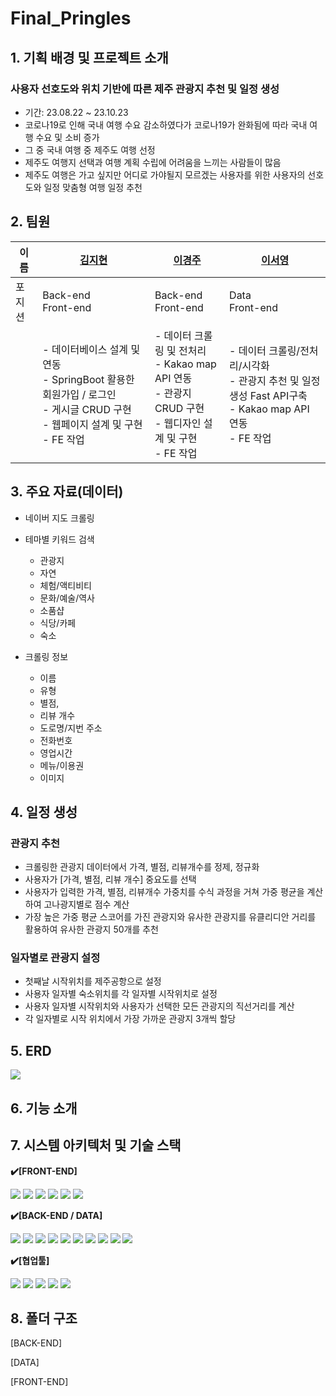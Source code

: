# Final_Pringles

## 1. 기획 배경 및 프로젝트 소개
### 사용자 선호도와 위치 기반에 따른 제주 관광지 추천 및 일정 생성
- 기간: 23.08.22 ~ 23.10.23
- 코로나19로 인해 국내 여행 수요 감소하였다가 코로나19가 완화됨에 따라 국내 여행 수요 및 소비 증가
- 그 중 국내 여행 중 제주도 여행 선정
- 제주도 여행지 선택과 여행 계획 수립에 어려움을 느끼는 사람들이 많음
- 제주도 여행은 가고 싶지만 어디로 가야될지 모르겠는 사용자를 위한 사용자의 선호도와 일정 맞춤형 여행 일정 추천
  
## 2. 팀원

|이름 |[김지현](https://github.com/kjjh714)|[이경주](https://github.com/kzoou2)|[이서영](https://github.com/leeseo0)|
|---|------------|------------|------------|
|포지션|Back-end<br/>Front-end|Back-end <br/> Front-end |Data <br/>  Front-end|
||- 데이터베이스 설계 및 연동 <br/>- SpringBoot 활용한 회원가입 / 로그인 <br/>- 게시글 CRUD 구현 <br/> - 웹페이지 설계 및 구현 <br/> - FE 작업|-  데이터 크롤링 및 전처리  <br/> - Kakao map API 연동  <br/> - 관광지 CRUD 구현 <br/> - 웹디자인 설계 및 구현  <br/> - FE 작업|- 데이터 크롤링/전처리/시각화 <br/>- 관광지 추천 및 일정 생성  Fast API구축 <br/> - Kakao map API 연동 <br/> - FE 작업|

## 3. 주요 자료(데이터)
- 네이버 지도 크롤링
- 테마별 키워드 검색
  - 관광지
  - 자연
  - 체험/액티비티
  - 문화/예술/역사
  - 소품샵
  - 식당/카페
  - 숙소
  
- 크롤링 정보
  - 이름
  - 유형
  - 별점,
  - 리뷰 개수
  - 도로명/지번 주소
  - 전화번호
  - 영업시간
  - 메뉴/이용권
  - 이미지
    
## 4. 일정 생성
### 관광지 추천
- 크롤링한 관광지 데이터에서 가격, 별점, 리뷰개수를 정제, 정규화
- 사용자가 [가격, 별점, 리뷰 개수] 중요도를 선택
- 사용자가 입력한 가격, 별점, 리뷰개수 가중치를 수식 과정을 거쳐 가중 평균을 계산하여 고나광지별로 점수 계산
- 가장 높은 가중 평균 스코어를 가진 관광지와 유사한 관광지를 유클리디안 거리를 활용하여 유사한 관광지 50개를 추천

### 일자별로 관광지 설정
- 첫째날 시작위치를 제주공항으로 설정
- 사용자 일자별 숙소위치를 각 일자별 시작위치로 설정
- 사용자 일자별 시작위치와 사용자가 선택한 모든 관광지의 직선거리를 계산
- 각 일자별로 시작 위치에서 가장 가까운 관광지 3개씩 할당
  
## 5. ERD
![](https://www.notion.so/521070a85365433abab593423e9bf28e?pvs=4#e37d101e155242c293474c6257c11c30)

## 6. 기능 소개

## 7. 시스템 아키텍처 및 기술 스택
   
<b>✔️[FRONT-END]</b>
<div>
  <img src="https://img.shields.io/badge/react-61DAFB?style=for-the-badge&logo=react&logoColor=black"> 
  <img src="https://img.shields.io/badge/javascript-F7DF1E?style=for-the-badge&logo=javascript&logoColor=black"> 
  <img src="https://img.shields.io/badge/html5-E34F26?style=for-the-badge&logo=html5&logoColor=white"> 
  <img src="https://img.shields.io/badge/css-1572B6?style=for-the-badge&logo=css3&logoColor=white"> 
  <img src="https://img.shields.io/badge/node.js-339933?style=for-the-badge&logo=Node.js&logoColor=white">
  <img src="https://img.shields.io/badge/bootstrap-7952B3?style=for-the-badge&logo=bootstrap&logoColor=white">
</div>

<b>✔️[BACK-END / DATA]</b>
<div>
  <img src="https://img.shields.io/badge/java-007396?style=for-the-badge&logo=java&logoColor=white">
  <img src="https://img.shields.io/badge/python-3776AB?style=for-the-badge&logo=python&logoColor=white"> 
  <img src="https://img.shields.io/badge/springboot-6DB33F?style=for-the-badge&logo=springboot&logoColor=white">
  <img src="https://img.shields.io/badge/fastapi-009688?style=for-the-badge&logo=fastapi&logoColor=white">
  <img src="https://img.shields.io/badge/jupyter-F37626?style=for-the-badge&logo=jupyter&logoColor=white"> 
  <img src="https://img.shields.io/badge/numpy-013243?style=for-the-badge&logo=numpy&logoColor=white">
  <img src="https://img.shields.io/badge/selenium-43B02A?style=for-the-badge&logo=selenium&logoColor=white">
  <img src="https://img.shields.io/badge/pandas-150458?style=for-the-badge&logo=pandas&logoColor=white"> 
  <img src="https://img.shields.io/badge/JPA-BAAE85?style=for-the-badge&logo=JPA&logoColor=white">
  <img src="https://img.shields.io/badge/BeautifulSoup-000000?style=for-the-badge&logo=BeautifulSoup&logoColor=white">
</div>

<b>✔️[협업툴]</b>
<div>
  <img src="https://img.shields.io/badge/github-181717?style=for-the-badge&logo=github&logoColor=white">
  <img src="https://img.shields.io/badge/git-F05032?style=for-the-badge&logo=git&logoColor=white">
  <img src="https://img.shields.io/badge/slack-4A154B?style=for-the-badge&logo=slack&logoColor=white">
  <img src="https://img.shields.io/badge/Notion-000000?style=for-the-badge&logo=notion&logoColor=white">
  <img src="https://img.shields.io/badge/figma-F24E1E?style=for-the-badge&logo=figma&logoColor=white">
</div>


## 8. 폴더 구조
[BACK-END]

[DATA]

[FRONT-END]

